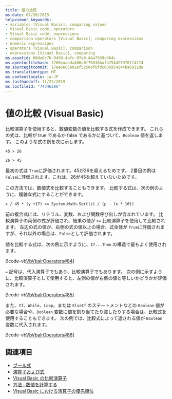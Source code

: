 ```yaml
---
title: 値の比較
ms.date: 07/20/2015
helpviewer_keywords:
- variables [Visual Basic], comparing values
- Visual Basic code, operators
- Visual Basic code, expressions
- comparison operators [Visual Basic], comparing expressions
- numeric expressions
- operators [Visual Basic], comparison
- expressions [Visual Basic], comparing
ms.assetid: 60da0c76-9458-4afc-97e9-44a7939c064c
ms.openlocfilehash: f766eaaada486a0f70838bafb754d25070ff4174
ms.sourcegitcommit: 17ee6605e01ef32506f8fdc686954244ba6911de
ms.translationtype: MT
ms.contentlocale: ja-JP
ms.lasthandoff: 11/22/2019
ms.locfileid: "74346286"
---
```

# <a name="value-comparisons-visual-basic"></a>値の比較 (Visual Basic)
比較演算子を使用すると、数値変数の値を比較する式を作成できます。 これらの式は、比較が true であるか false であるかに基づいて、`Boolean` 値を返します。 このような式の例を次に示します。  
  
 `45 > 26`  
  
 `26 > 45`  
  
 最初の式は `True`に評価されます。45が26を超えるためです。 2番目の例は `False`に評価されます。これは、26が45を超えていないためです。  
  
 この方法では、数値式を比較することもできます。 比較する式は、次の例のように、複雑な式にすることができます。  
  
 `x / 45 * (y +17) >= System.Math.Sqrt(z) / (p - (x * 16))`  
  
 前の複合式には、リテラル、変数、および関数呼び出しが含まれています。 比較演算子の両側の式が評価され、結果の値が `>=` 比較演算子を使用して比較されます。 左辺の式の値が、右側の式の値以上の場合、式全体が `True`に評価されますが、それ以外の場合は、`False`として評価されます。  
  
 値を比較する式は、次の例に示すように、`If...Then` の構造で最もよく使用されます。  
  
 [!code-vb[VbVbalrOperators#84](~/samples/snippets/visualbasic/VS_Snippets_VBCSharp/VbVbalrOperators/VB/Class1.vb#84)]  
  
 `=` 記号は、代入演算子でもあり、比較演算子でもあります。 次の例に示すように、比較演算子として使用すると、左側の値が右側の値と等しいかどうかが評価されます。  
  
 [!code-vb[VbVbalrOperators#85](~/samples/snippets/visualbasic/VS_Snippets_VBCSharp/VbVbalrOperators/VB/Class1.vb#85)]  
  
 また、`If`、`While`、`Loop`、または `ElseIf` のステートメントなどの `Boolean` 値が必要な場合や、`Boolean` 変数に値を割り当てたり渡したりする場合は、比較式を使用することもできます。 次の例では、比較式によって返される値が `Boolean` 変数に代入されます。  
  
 [!code-vb[VbVbalrOperators#86](~/samples/snippets/visualbasic/VS_Snippets_VBCSharp/VbVbalrOperators/VB/Class1.vb#86)]  
  
## <a name="see-also"></a>関連項目

- [ブール式](../../../../visual-basic/programming-guide/language-features/operators-and-expressions/boolean-expressions.md)
- [演算子および式](../../../../visual-basic/programming-guide/language-features/operators-and-expressions/index.md)
- [Visual Basic の比較演算子](../../../../visual-basic/programming-guide/language-features/operators-and-expressions/comparison-operators.md)
- [方法 : 数値を計算する](../../../../visual-basic/programming-guide/language-features/operators-and-expressions/how-to-calculate-numeric-values.md)
- [Visual Basic における演算子の優先順位](../../../../visual-basic/language-reference/operators/operator-precedence.md)

